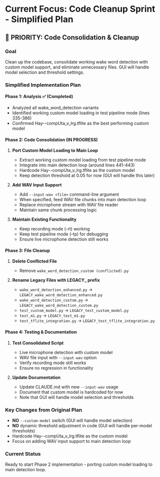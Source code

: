 # Current Focus: Code Cleanup Sprint - Simplified Plan

## 🎯 PRIORITY: Code Consolidation & Cleanup

### Goal
Clean up the codebase, consolidate working wake word detection with custom model support, and eliminate unnecessary files. GUI will handle model selection and threshold settings.

### Simplified Implementation Plan

#### Phase 1: Analysis ✅ (Completed)
- Analyzed all wake_word_detection variants
- Identified working custom model loading in test pipeline mode (lines 335-386)
- Confirmed Hay--compUta_v_lrg.tflite as the best performing custom model

#### Phase 2: Code Consolidation (IN PROGRESS)

1. **Port Custom Model Loading to Main Loop**
   - Extract working custom model loading from test pipeline mode
   - Integrate into main detection loop (around lines 441-443)
   - Hardcode Hay--compUta_v_lrg.tflite as the custom model
   - Keep detection threshold at 0.05 for now (GUI will handle this later)

2. **Add WAV Input Support**
   - Add `--input-wav <file>` command-line argument
   - When specified, feed WAV file chunks into main detection loop
   - Replace microphone stream with WAV file reader
   - Maintain same chunk processing logic

3. **Maintain Existing Functionality**
   - Keep recording mode (-rt) working
   - Keep test pipeline mode (-tp) for debugging
   - Ensure live microphone detection still works

#### Phase 3: File Cleanup

1. **Delete Conflicted File**
   - Remove `wake_word_detection_custom (conflicted).py`

2. **Rename Legacy Files with LEGACY_ prefix**
   - `wake_word_detection_enhanced.py` → `LEGACY_wake_word_detection_enhanced.py`
   - `wake_word_detection_custom.py` → `LEGACY_wake_word_detection_custom.py`
   - `test_custom_model.py` → `LEGACY_test_custom_model.py`
   - `test_m1.py` → `LEGACY_test_m1.py`
   - `test_tflite_integration.py` → `LEGACY_test_tflite_integration.py`

#### Phase 4: Testing & Documentation

1. **Test Consolidated Script**
   - Live microphone detection with custom model
   - WAV file input with `--input-wav` option
   - Verify recording mode still works
   - Ensure no regression in functionality

2. **Update Documentation**
   - Update CLAUDE.md with new `--input-wav` usage
   - Document that custom model is hardcoded for now
   - Note that GUI will handle model selection and thresholds

### Key Changes from Original Plan
- **NO** `--custom-model` switch (GUI will handle model selection)
- **NO** dynamic threshold adjustment in code (GUI will handle per-model thresholds)
- Hardcode Hay--compUta_v_lrg.tflite as the custom model
- Focus on adding WAV input support to main detection loop

### Current Status
Ready to start Phase 2 implementation - porting custom model loading to main detection loop.